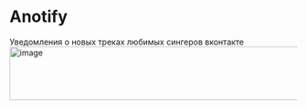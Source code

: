 # Anotify
Уведомления о новых треках любимых сингеров вконтакте
<img width="771" height="94" alt="image" src="https://github.com/user-attachments/assets/d491a20e-541a-4b59-b670-940cabe0cc03" />
